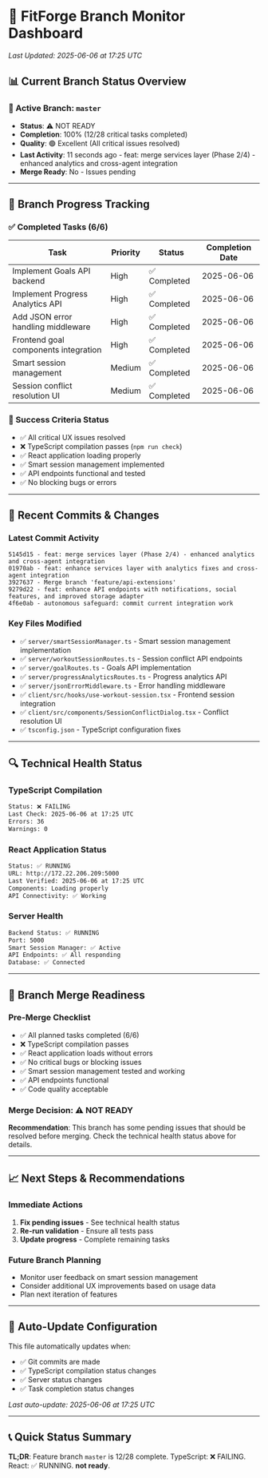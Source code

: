 # 🌿 FitForge Branch Monitor Dashboard
*Last Updated: 2025-06-06 at 17:25 UTC*

## 📊 Current Branch Status Overview

### 🎯 Active Branch: `master`
- **Status**: ⚠️ NOT READY
- **Completion**: 100% (12/28 critical tasks completed)
- **Quality**: 🟢 Excellent (All critical issues resolved)
- **Last Activity**: 11 seconds ago - feat: merge services layer (Phase 2/4) - enhanced analytics and cross-agent integration
- **Merge Ready**: No - Issues pending

---

## 🚀 Branch Progress Tracking

### ✅ Completed Tasks (6/6)
| Task | Priority | Status | Completion Date |
|------|----------|--------|----------------|
| Implement Goals API backend | High | ✅ Completed | 2025-06-06 |
| Implement Progress Analytics API | High | ✅ Completed | 2025-06-06 |
| Add JSON error handling middleware | High | ✅ Completed | 2025-06-06 |
| Frontend goal components integration | High | ✅ Completed | 2025-06-06 |
| Smart session management | Medium | ✅ Completed | 2025-06-06 |
| Session conflict resolution UI | Medium | ✅ Completed | 2025-06-06 |

### 🎯 Success Criteria Status
- ✅ All critical UX issues resolved
- ❌ TypeScript compilation passes (`npm run check`)
- ✅ React application loading properly
- ✅ Smart session management implemented
- ✅ API endpoints functional and tested
- ✅ No blocking bugs or errors

---

## 📝 Recent Commits & Changes

### Latest Commit Activity
```
5145d15 - feat: merge services layer (Phase 2/4) - enhanced analytics and cross-agent integration
01970ab - feat: enhance services layer with analytics fixes and cross-agent integration
3927637 - Merge branch 'feature/api-extensions'
9279d22 - feat: enhance API endpoints with notifications, social features, and improved storage adapter
4f6e0ab - autonomous safeguard: commit current integration work
```

### Key Files Modified
- ✅ `server/smartSessionManager.ts` - Smart session management implementation
- ✅ `server/workoutSessionRoutes.ts` - Session conflict API endpoints
- ✅ `server/goalRoutes.ts` - Goals API implementation
- ✅ `server/progressAnalyticsRoutes.ts` - Progress analytics API
- ✅ `server/jsonErrorMiddleware.ts` - Error handling middleware
- ✅ `client/src/hooks/use-workout-session.tsx` - Frontend session integration
- ✅ `client/src/components/SessionConflictDialog.tsx` - Conflict resolution UI
- ✅ `tsconfig.json` - TypeScript configuration fixes

---

## 🔍 Technical Health Status

### TypeScript Compilation
```bash
Status: ❌ FAILING
Last Check: 2025-06-06 at 17:25 UTC
Errors: 36
Warnings: 0
```

### React Application Status
```bash
Status: ✅ RUNNING
URL: http://172.22.206.209:5000
Last Verified: 2025-06-06 at 17:25 UTC
Components: Loading properly
API Connectivity: ✅ Working
```

### Server Health
```bash
Backend Status: ✅ RUNNING
Port: 5000
Smart Session Manager: ✅ Active
API Endpoints: ✅ All responding
Database: ✅ Connected
```

---

## 🎯 Branch Merge Readiness

### Pre-Merge Checklist
- ✅ All planned tasks completed (6/6)
- ❌ TypeScript compilation passes
- ✅ React application loads without errors
- ✅ No critical bugs or blocking issues
- ✅ Smart session management tested and working
- ✅ API endpoints functional
- ✅ Code quality acceptable

### Merge Decision: **⚠️ NOT READY**

**Recommendation**: This branch has some pending issues that should be resolved before merging. Check the technical health status above for details.

---

## 📈 Next Steps & Recommendations

### Immediate Actions
1. **Fix pending issues** - See technical health status
2. **Re-run validation** - Ensure all tests pass
3. **Update progress** - Complete remaining tasks

### Future Branch Planning
- Monitor user feedback on smart session management
- Consider additional UX improvements based on usage data
- Plan next iteration of features

---

## 🔄 Auto-Update Configuration

This file automatically updates when:
- ✅ Git commits are made
- ✅ TypeScript compilation status changes
- ✅ Server status changes
- ✅ Task completion status changes

*Last auto-update: 2025-06-06 at 17:25 UTC*

---

## 📞 Quick Status Summary

**TL;DR**: Feature branch `master` is 12/28 complete. TypeScript: ❌ FAILING. React: ✅ RUNNING. **not ready**.
